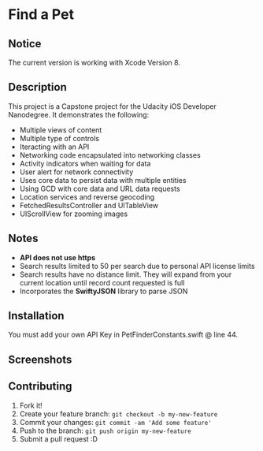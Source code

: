 # Find a Pet

## Notice
The current version is working with Xcode Version 8.

## Description

This project is a Capstone project for the Udacity iOS Developer Nanodegree. It demonstrates the following:

* Multiple views of content
* Multiple type of controls
* Iteracting with an API
* Networking code encapsulated into networking classes
* Activity indicators when waiting for data
* User alert for network connectivity
* Uses core data to persist data with multiple entities
* Using GCD with core data and URL data requests
* Location services and reverse geocoding
* FetchedResultsController and UITableView
* UIScrollView for zooming images

## Notes

* **API does not use https**
* Search results limited to 50 per search due to personal API license limits
* Search results have no distance limit. They will expand from your current location until record count requested is full
* Incorporates the **SwiftyJSON** library to parse JSON

## Installation

You must add your own API Key in PetFinderConstants.swift @ line 44. 

## Screenshots


## Contributing

1. Fork it!
2. Create your feature branch: `git checkout -b my-new-feature`
3. Commit your changes: `git commit -am 'Add some feature'`
4. Push to the branch: `git push origin my-new-feature`
5. Submit a pull request :D
